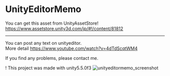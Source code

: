 # UnityEditorMemo
You can get this asset from UnityAssetStore! <https://www.assetstore.unity3d.com/jp/#!/content/81812>
***
You can post any text on unityeditor.  
More detail <https://www.youtube.com/watch?v=4dTdScqtWM4>   

If you find any problems, please contact me.  
  
! This project was made with unity5.5.0f3 
![unityeditormemo_screenshot](https://github.com/charcolle/UnityEditorMemo/blob/master/UnityEditorMemo_Screenshot_v1.1.png?raw=true)

